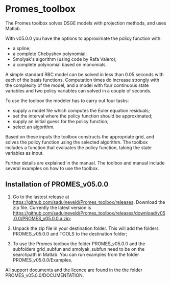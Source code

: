 # Promes_toolbox
The Promes toolbox solves DSGE models with projection methods, and uses Matlab.

With v05.0.0 you have the options to approximate the policy function with:
- a spline;
- a complete Chebyshev polynomial;
- Smolyak's algorithm (using code by Rafa Valero);
- a complete polynomial based on monomials.

A simple standard RBC model can be solved in less than 0.05 seconds with each of the basis functions. Computation times do increase strongly with the complexity of the model, and a model with four continuous state variables and two policy variables can solved in a couple of seconds.

To use the toolbox the modeler has to carry out four tasks:
- supply a model file which computes the Euler equation residuals;
- set the interval where the policy function should be approximated;
- supply an initial guess for the policy function;
- select an algorithm.

Based on these inputs the toolbox constructs the appropriate grid, and solves the policy function using the selected algorithm. The toolbox includes a function that evaluates the policy function, taking the state variables as input.

Further details are explained in the manual. The toolbox and manual include several examples on how to use the toolbox.


## Installation of PROMES_v05.0.0
1. Go to the lastest release at  https://github.com/saduineveld/Promes_toolbox/releases. Download the zip file. Currently the latest version is https://github.com/saduineveld/Promes_toolbox/releases/download/v05.0.0/PROMES_v05.0.0.a.zip;

2. Unpack the zip file in your destination folder. This will add the folders PROMES_v05.0.0 and TOOLS to the destination folder;

3. To use the Promes toolbox the folder PROMES_v05.0.0 and the subfolders grid_subfun and smolyak_subfun need to be on the searchpath in Matlab. You can run examples from the folder PROMES_v05.0.0/Examples.

All support documents and the licence are found in the the folder PROMES_v05.0.0/DOCUMENTATION.
